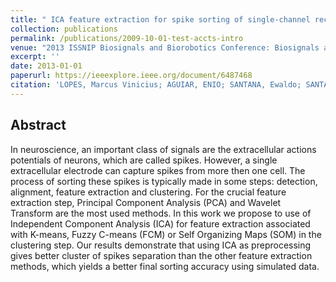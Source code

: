 ```yaml
---
title: " ICA feature extraction for spike sorting of single-channel records"
collection: publications
permalink: /publications/2009-10-01-test-accts-intro
venue: "2013 ISSNIP Biosignals and Biorobotics Conference: Biosignals and Robotics for Better and Safer Living (BRC)"
excerpt: ''
date: 2013-01-01
paperurl: https://ieeexplore.ieee.org/document/6487468
citation: 'LOPES, Marcus Vinicius; AGUIAR, ENIO; SANTANA, Ewaldo; SANTANA, Eder; BARROS, Allan Kardec. <b>ICA feature extraction for spike sorting of single-channel records</b>. In: <i>2013 ISSNIP Biosignals and Biorobotics Conference: Biosignals and Robotics for Better and Safer Living (BRC)</i>, Rio de Janerio, 2013'
---
```


## Abstract
In neuroscience, an important class of signals are the extracellular actions potentials of neurons, which are called spikes. However, a single extracellular electrode can capture spikes from more then one cell. The process of sorting these spikes is typically made in some steps: detection, alignment, feature extraction and clustering. For the crucial feature extraction step, Principal Component Analysis (PCA) and Wavelet Transform are the most used methods. In this work we propose to use of Independent Component Analysis (ICA) for feature extraction associated with K-means, Fuzzy C-means (FCM) or Self Organizing Maps (SOM) in the clustering step. Our results demonstrate that using ICA as preprocessing gives better cluster of spikes separation than the other feature extraction methods, which yields a better final sorting accuracy using simulated data.
